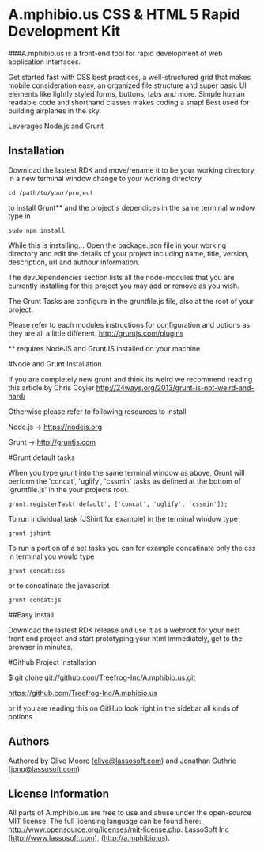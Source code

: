 A.mphibio.us CSS & HTML 5 Rapid Development Kit
===============================================

###A.mphibio.us is a front-end tool for rapid development of web application interfaces.

Get started fast with CSS best practices, a well-structured grid that makes mobile consideration easy, an organized file structure and super basic UI elements like lightly styled forms, buttons, tabs and more. Simple human readable code and shorthand classes makes coding a snap! Best used for building airplanes in the sky.

Leverages Node.js and Grunt

## Installation

Download the lastest RDK and move/rename it to be your working directory,
in a new terminal window change to your working directory

	cd /path/to/your/project
	
to install Grunt**  and the project's dependices in the same terminal window type in

	sudo npm install

While this is installing...
Open the package.json file in your working directory and edit the details of
your project including name, title, version, description, url and authour information.

The devDependencies section lists all the node-modules that you are currently installing
for this project you may add or remove as you wish.

The Grunt Tasks are configure in the gruntfile.js file, also at the root of your project.

Please refer to each modules instructions for configuration and options as they are all a little different. http://gruntjs.com/plugins

** requires NodeJS and GruntJS installed on your machine

#Node and Grunt Installation

If you are completely new grunt and think its weird we recommend reading this article by 
Chris Coyier http://24ways.org/2013/grunt-is-not-weird-and-hard/

Otherwise please refer to following resources to install

Node.js -> https://nodejs.org

Grunt -> http://gruntjs.com

#Grunt default tasks

When you type grunt into the same terminal window as above,
Grunt will perform the 'concat', 'uglify', 'cssmin' tasks as defined at the bottom of 'gruntfile.js' in the your projects root.

	grunt.registerTask('default', ['concat', 'uglify', 'cssmin']);
	
To run individual task (JShint for example) in the terminal window type

	grunt jshint
		
To run a portion of a set tasks you can for example concatinate only the css in terminal you would type

	grunt concat:css

or to concatinate the javascript

	grunt concat:js

##Easy Install

Download the lastest RDK release and use it as a webroot for your next 
front end project and start prototyping your html immediately, 
get to the browser in minutes.

#Github Project Installation

$ git clone git://github.com/Treefrog-Inc/A.mphibio.us.git

https://github.com/Treefrog-Inc/A.mphibio.us

or if you are reading this on GitHub look right in the sidebar all kinds of options

## Authors

Authored by Clive Moore (clive@lassosoft.com) and Jonathan Guthrie (jono@lassosoft.com)

## License Information

All parts of A.mphibio.us are free to use and abuse under the open-source MIT license. The full licensing language can be found here: http://www.opensource.org/licenses/mit-license.php.
LassoSoft Inc (http://www.lassosoft.com), (http://a.mphibio.us).
